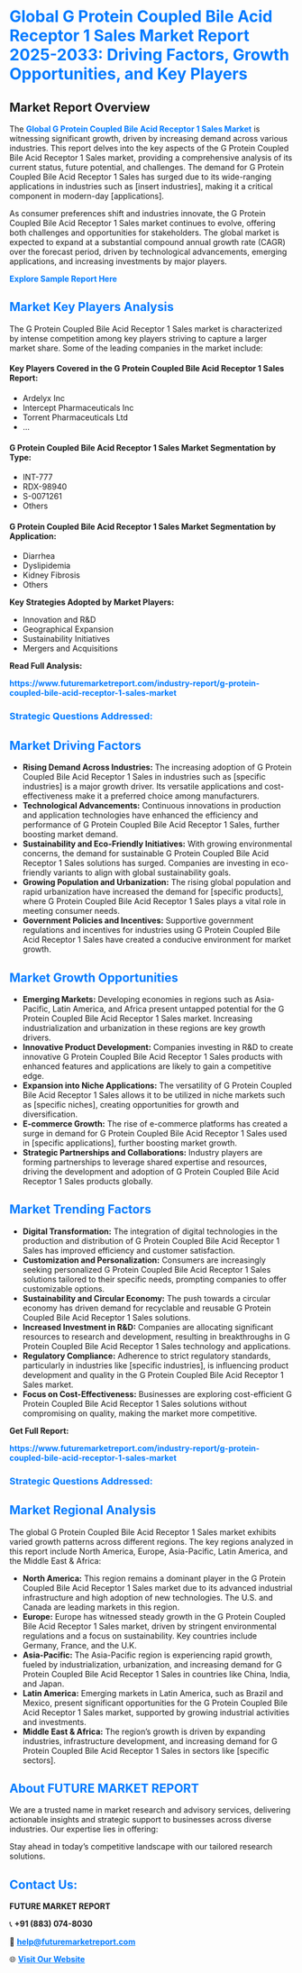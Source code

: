 <h1 style="color: #007BFF;">Global G Protein Coupled Bile Acid Receptor 1 Sales Market Report 2025-2033: Driving Factors, Growth Opportunities, and Key Players</h1>

<section id="overview">
<h2>Market Report Overview</h2>
<p>The <a href="https://www.futuremarketreport.com/industry-report/g-protein-coupled-bile-acid-receptor-1-sales-market" style="color: #007BFF; text-decoration: none;"><strong>Global G Protein Coupled Bile Acid Receptor 1 Sales Market</strong></a> is witnessing significant growth, driven by increasing demand across various industries. This report delves into the key aspects of the G Protein Coupled Bile Acid Receptor 1 Sales market, providing a comprehensive analysis of its current status, future potential, and challenges. The demand for G Protein Coupled Bile Acid Receptor 1 Sales has surged due to its wide-ranging applications in industries such as [insert industries], making it a critical component in modern-day [applications].</p>
<p>As consumer preferences shift and industries innovate, the G Protein Coupled Bile Acid Receptor 1 Sales market continues to evolve, offering both challenges and opportunities for stakeholders. The global market is expected to expand at a substantial compound annual growth rate (CAGR) over the forecast period, driven by technological advancements, emerging applications, and increasing investments by major players.</p>
</section>

<section id="overview">
<p><a href="https://www.futuremarketreport.com/request-sample/reportId=104019" style="color: #007BFF; text-decoration: none;"><strong>Explore Sample Report Here</strong></a></p>
</section>

<section id="key-players">
<h2 style="color: #007BFF;">Market Key Players Analysis</h2>
<p>The G Protein Coupled Bile Acid Receptor 1 Sales market is characterized by intense competition among key players striving to capture a larger market share. Some of the leading companies in the market include:</p>
<h4>Key Players Covered in the G Protein Coupled Bile Acid Receptor 1 Sales Report:</h4>
<ul><li>Ardelyx Inc</li><li>Intercept Pharmaceuticals Inc</li><li>Torrent Pharmaceuticals Ltd</li><li>...</li></ul>
<h4>G Protein Coupled Bile Acid Receptor 1 Sales Market Segmentation by Type:</h4>
<ul><li>INT-777</li><li>RDX-98940</li><li>S-0071261</li><li>Others</li></ul>

<h4>G Protein Coupled Bile Acid Receptor 1 Sales Market Segmentation by Application:</h4>
<ul><li>Diarrhea</li><li>Dyslipidemia</li><li>Kidney Fibrosis</li><li>Others</li></ul>
<p><strong>Key Strategies Adopted by Market Players:</strong></p>
<ul>
<li>Innovation and R&D</li>
<li>Geographical Expansion</li>
<li>Sustainability Initiatives</li>
<li>Mergers and Acquisitions</li>
</ul>
</section>

<section>
<p><strong>Read Full Analysis: </strong></p><a href="https://www.futuremarketreport.com/industry-report/g-protein-coupled-bile-acid-receptor-1-sales-market" style="color: #007BFF; text-decoration: none;"><strong>https://www.futuremarketreport.com/industry-report/g-protein-coupled-bile-acid-receptor-1-sales-market</strong></a>
<h3 style="color: #007BFF;">Strategic Questions Addressed:</h3>
</section>

<section id="driving-factors">
<h2 style="color: #007BFF;">Market Driving Factors</h2>
<ul>
<li><strong>Rising Demand Across Industries:</strong> The increasing adoption of G Protein Coupled Bile Acid Receptor 1 Sales in industries such as [specific industries] is a major growth driver. Its versatile applications and cost-effectiveness make it a preferred choice among manufacturers.</li>
<li><strong>Technological Advancements:</strong> Continuous innovations in production and application technologies have enhanced the efficiency and performance of G Protein Coupled Bile Acid Receptor 1 Sales, further boosting market demand.</li>
<li><strong>Sustainability and Eco-Friendly Initiatives:</strong> With growing environmental concerns, the demand for sustainable G Protein Coupled Bile Acid Receptor 1 Sales solutions has surged. Companies are investing in eco-friendly variants to align with global sustainability goals.</li>
<li><strong>Growing Population and Urbanization:</strong> The rising global population and rapid urbanization have increased the demand for [specific products], where G Protein Coupled Bile Acid Receptor 1 Sales plays a vital role in meeting consumer needs.</li>
<li><strong>Government Policies and Incentives:</strong> Supportive government regulations and incentives for industries using G Protein Coupled Bile Acid Receptor 1 Sales have created a conducive environment for market growth.</li>
</ul>
</section>

<section id="growth-opportunities">
<h2 style="color: #007BFF;">Market Growth Opportunities</h2>
<ul>
<li><strong>Emerging Markets:</strong> Developing economies in regions such as Asia-Pacific, Latin America, and Africa present untapped potential for the G Protein Coupled Bile Acid Receptor 1 Sales market. Increasing industrialization and urbanization in these regions are key growth drivers.</li>
<li><strong>Innovative Product Development:</strong> Companies investing in R&D to create innovative G Protein Coupled Bile Acid Receptor 1 Sales products with enhanced features and applications are likely to gain a competitive edge.</li>
<li><strong>Expansion into Niche Applications:</strong> The versatility of G Protein Coupled Bile Acid Receptor 1 Sales allows it to be utilized in niche markets such as [specific niches], creating opportunities for growth and diversification.</li>
<li><strong>E-commerce Growth:</strong> The rise of e-commerce platforms has created a surge in demand for G Protein Coupled Bile Acid Receptor 1 Sales used in [specific applications], further boosting market growth.</li>
<li><strong>Strategic Partnerships and Collaborations:</strong> Industry players are forming partnerships to leverage shared expertise and resources, driving the development and adoption of G Protein Coupled Bile Acid Receptor 1 Sales products globally.</li>
</ul>
</section>

<section id="trending-factors">
<h2 style="color: #007BFF;">Market Trending Factors</h2>
<ul>
<li><strong>Digital Transformation:</strong> The integration of digital technologies in the production and distribution of G Protein Coupled Bile Acid Receptor 1 Sales has improved efficiency and customer satisfaction.</li>
<li><strong>Customization and Personalization:</strong> Consumers are increasingly seeking personalized G Protein Coupled Bile Acid Receptor 1 Sales solutions tailored to their specific needs, prompting companies to offer customizable options.</li>
<li><strong>Sustainability and Circular Economy:</strong> The push towards a circular economy has driven demand for recyclable and reusable G Protein Coupled Bile Acid Receptor 1 Sales solutions.</li>
<li><strong>Increased Investment in R&D:</strong> Companies are allocating significant resources to research and development, resulting in breakthroughs in G Protein Coupled Bile Acid Receptor 1 Sales technology and applications.</li>
<li><strong>Regulatory Compliance:</strong> Adherence to strict regulatory standards, particularly in industries like [specific industries], is influencing product development and quality in the G Protein Coupled Bile Acid Receptor 1 Sales market.</li>
<li><strong>Focus on Cost-Effectiveness:</strong> Businesses are exploring cost-efficient G Protein Coupled Bile Acid Receptor 1 Sales solutions without compromising on quality, making the market more competitive.</li>
</ul>
</section>

<section>
<p><strong>Get Full Report: </strong></p><a href="https://www.futuremarketreport.com/industry-report/g-protein-coupled-bile-acid-receptor-1-sales-market" style="color: #007BFF; text-decoration: none;"><strong>https://www.futuremarketreport.com/industry-report/g-protein-coupled-bile-acid-receptor-1-sales-market</strong></a>
<h3 style="color: #007BFF;">Strategic Questions Addressed:</h3>
</section>


<section id="regional-analysis">
<h2 style="color: #007BFF;">Market Regional Analysis</h2>
<p>The global G Protein Coupled Bile Acid Receptor 1 Sales market exhibits varied growth patterns across different regions. The key regions analyzed in this report include North America, Europe, Asia-Pacific, Latin America, and the Middle East & Africa:</p>
<ul>
<li><strong>North America:</strong> This region remains a dominant player in the G Protein Coupled Bile Acid Receptor 1 Sales market due to its advanced industrial infrastructure and high adoption of new technologies. The U.S. and Canada are leading markets in this region.</li>
<li><strong>Europe:</strong> Europe has witnessed steady growth in the G Protein Coupled Bile Acid Receptor 1 Sales market, driven by stringent environmental regulations and a focus on sustainability. Key countries include Germany, France, and the U.K.</li>
<li><strong>Asia-Pacific:</strong> The Asia-Pacific region is experiencing rapid growth, fueled by industrialization, urbanization, and increasing demand for G Protein Coupled Bile Acid Receptor 1 Sales in countries like China, India, and Japan.</li>
<li><strong>Latin America:</strong> Emerging markets in Latin America, such as Brazil and Mexico, present significant opportunities for the G Protein Coupled Bile Acid Receptor 1 Sales market, supported by growing industrial activities and investments.</li>
<li><strong>Middle East & Africa:</strong> The region’s growth is driven by expanding industries, infrastructure development, and increasing demand for G Protein Coupled Bile Acid Receptor 1 Sales in sectors like [specific sectors].</li>
</ul>
</section>

<footer>
<h2 style="color: #007BFF;">About FUTURE MARKET REPORT</h2>
<p>We are a trusted name in market research and advisory services, delivering actionable insights and strategic support to businesses across diverse industries. Our expertise lies in offering:</p>

<p>Stay ahead in today’s competitive landscape with our tailored research solutions.</p>

<h2 style="color: #007BFF;">Contact Us:</h2>
<p><strong>FUTURE MARKET REPORT</strong></p>
<p>📞 <strong>+91 (883) 074-8030</strong></p>
<p>📧 <strong><a href="mailto:help@futuremarketreport.com" style="color: #007BFF;">help@futuremarketreport.com</a></strong></p>
<p>🌐 <strong><a href="https://www.futuremarketreport.com/" style="color: #007BFF;">Visit Our Website</a></strong></p>
</footer>